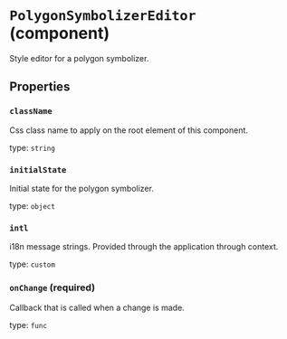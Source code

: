`PolygonSymbolizerEditor` (component)
=====================================

Style editor for a polygon symbolizer.

Properties
----------

### `className`

Css class name to apply on the root element of this component.

type: `string`


### `initialState`

Initial state for the polygon symbolizer.

type: `object`


### `intl`

i18n message strings. Provided through the application through context.

type: `custom`


### `onChange` (required)

Callback that is called when a change is made.

type: `func`

